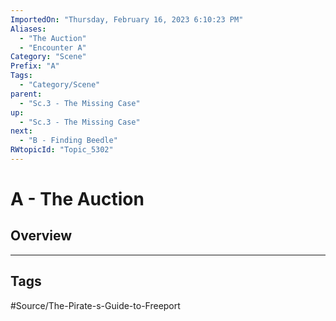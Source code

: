 ```yaml
---
ImportedOn: "Thursday, February 16, 2023 6:10:23 PM"
Aliases:
  - "The Auction"
  - "Encounter A"
Category: "Scene"
Prefix: "A"
Tags:
  - "Category/Scene"
parent:
  - "Sc.3 - The Missing Case"
up:
  - "Sc.3 - The Missing Case"
next:
  - "B - Finding Beedle"
RWtopicId: "Topic_5302"
---
```

# A - The Auction
## Overview

---
## Tags
#Source/The-Pirate-s-Guide-to-Freeport

